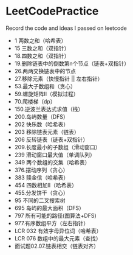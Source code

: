 # LeetCodePractice
Record the code and ideas I passed on leetcode
+ 1 两数之和（哈希表）
+ 15 三数之和（双指针）
+ 18.四数之和（双指针）
+ 19.删除链表中的倒数第n个节点（链表+双指针）
+ 26.两两交换链表中的节点
+ 27.移除元素（快慢指针 || 左右指针）
+ 53.最大子数组和（贪心）
+ 59.螺旋矩阵II（模拟过程）
+ 70.爬楼梯（dp）
+ 150.逆波兰表达式求值（栈）
+ 200.岛屿数量（DFS）
+ 202 快乐数（哈希表）
+ 203 移除链表元素（链表）
+ 206 反转链表（链表+双指针）
+ 209.长度最小的子数组（滑动窗口）
+ 239 滑动窗口最大值（单调队列）
+ 349 两个数组的交集（哈希表）
+ 376.摆动序列（贪心）
+ 383 赎金信（哈希表）
+ 454 四数相加II（哈希表）
+ 455.分发饼干（贪心）
+ 95 不同的二叉搜索树
+ 695 岛屿的最大面积（DFS）
+ 797 所有可能的路径(图算法+DFS)
+ 977.有序数组平方（左右指针）
+ LCR 032 有效字母异位词（哈希表）
+ LCR 076 数组中的最大元素（查找）
+ 面试题02.07.链表相交（链表对齐）

